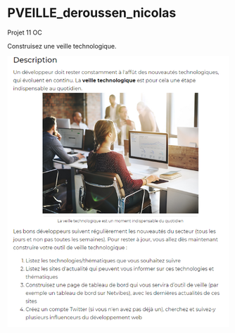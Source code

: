 # PVEILLE_deroussen_nicolas
Projet 11 OC

 Construisez une veille technologique.
 
 ![Optional Text](https://github.com/Silverawz/PVEILLE_deroussen_nicolas/blob/master/page_accueil.png)
